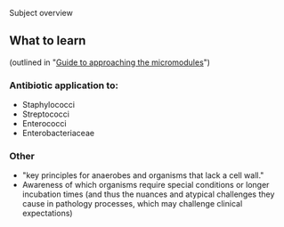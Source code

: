 Subject overview

## What to learn 
(outlined in "[Guide to approaching the micromodules](https://drive.google.com/file/d/1035n1t_nWpcC-d0UiCv0Fhk0m66X7lpG/view?usp=drive_link)")
### Antibiotic application to:
- Staphylococci
- Streptococci
- Enterococci
- Enterobacteriaceae

### Other
- "key principles for anaerobes and organisms that lack a cell wall."
- Awareness of which organisms require special conditions or longer incubation times (and thus the nuances and atypical challenges they cause in pathology processes, which may challenge clinical expectations)